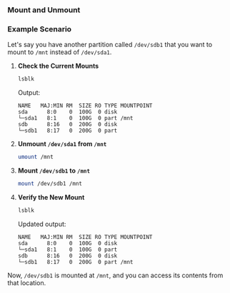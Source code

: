 
### Mount and Unmount

### Example Scenario

Let's say you have another partition called `/dev/sdb1` that you want to mount to `/mnt` instead of `/dev/sda1`.

1. **Check the Current Mounts**

   ```bash
   lsblk
   ```

   Output:
   ```
   NAME   MAJ:MIN RM  SIZE RO TYPE MOUNTPOINT
   sda      8:0    0  100G  0 disk 
   └─sda1   8:1    0  100G  0 part /mnt
   sdb      8:16   0  200G  0 disk 
   └─sdb1   8:17   0  200G  0 part 
   ```

2. **Unmount `/dev/sda1` from `/mnt`**

   ```bash
   umount /mnt
   ```

3. **Mount `/dev/sdb1` to `/mnt`**

   ```bash
   mount /dev/sdb1 /mnt
   ```

4. **Verify the New Mount**

   ```bash
   lsblk
   ```

   Updated output:
   ```
   NAME   MAJ:MIN RM  SIZE RO TYPE MOUNTPOINT
   sda      8:0    0  100G  0 disk 
   └─sda1   8:1    0  100G  0 part 
   sdb      8:16   0  200G  0 disk 
   └─sdb1   8:17   0  200G  0 part /mnt
   ```

Now, `/dev/sdb1` is mounted at `/mnt`, and you can access its contents from that location.
